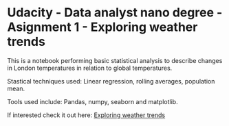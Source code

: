 # Udacity - Data analyst nano degree - Asignment 1 - Exploring weather trends
This is a notebook performing basic statistical analysis to describe changes in London temperatures in relation to global temperatures.

Stastical techniques used: Linear regression, rolling averages, population mean.

Tools used include: Pandas, numpy, seaborn and matplotlib.

If interested check it out here: <a href="https://nbviewer.jupyter.org/github/dirkjanbreeuwer/udacity-data-analyst-project-1-weather-trends/blob/master/Weather%20trends%20analysis.ipynb">Exploring weather trends</a>

